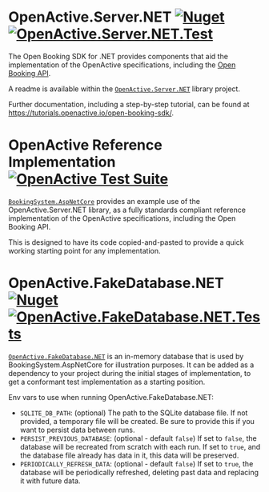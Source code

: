 ﻿# OpenActive.Server.NET [![Nuget](https://img.shields.io/nuget/v/OpenActive.Server.NET.svg)](https://www.nuget.org/packages/OpenActive.Server.NET/) [![OpenActive.Server.NET.Test](https://github.com/openactive/OpenActive.Server.NET/workflows/OpenActive.Server.NET.Tests/badge.svg?branch=master)](https://github.com/openactive/OpenActive.Server.NET/actions?query=workflow%3AOpenActive.Server.NET.Tests)

The Open Booking SDK for .NET provides components that aid the implementation of the OpenActive specifications, including the [Open Booking API](https://openactive.io/open-booking-api/EditorsDraft/).

A readme is available within the [`OpenActive.Server.NET`](https://github.com/openactive/OpenActive.Server.NET/tree/master/OpenActive.Server.NET) library project.

Further documentation, including a step-by-step tutorial, can be found at https://tutorials.openactive.io/open-booking-sdk/.

# OpenActive Reference Implementation [![OpenActive Test Suite](https://github.com/openactive/OpenActive.Server.NET/workflows/OpenActive%20Reference%20Implementation/badge.svg?branch=master)](https://certificates.reference-implementation.openactive.io/examples/all-features/controlled/)
[`BookingSystem.AspNetCore`](https://github.com/openactive/OpenActive.Server.NET/tree/master/Examples/BookingSystem.AspNetCore) provides an example use of the OpenActive.Server.NET library, as a fully standards compliant reference implementation of the OpenActive specifications, including the Open Booking API.

This is designed to have its code copied-and-pasted to provide a quick working starting point for any implementation.

# OpenActive.FakeDatabase.NET [![Nuget](https://img.shields.io/nuget/v/OpenActive.FakeDatabase.NET.svg)](https://www.nuget.org/packages/OpenActive.FakeDatabase.NET/) [![OpenActive.FakeDatabase.NET.Tests](https://github.com/openactive/OpenActive.Server.NET/workflows/OpenActive.FakeDatabase.NET.Tests/badge.svg?branch=master)](https://github.com/openactive/OpenActive.Server.NET/actions?query=workflow%3AOpenActive.FakeDatabase.NET.Tests)
[`OpenActive.FakeDatabase.NET`](https://github.com/openactive/OpenActive.Server.NET/tree/master/Fakes/OpenActive.FakeDatabase.NET) is an in-memory database that is used by BookingSystem.AspNetCore for illustration purposes. It can be added as a dependency to your project during the initial stages of implementation, to get a conformant test implementation as a starting position.

Env vars to use when running OpenActive.FakeDatabase.NET:

- `SQLITE_DB_PATH`: (optional) The path to the SQLite database file. If not
  provided, a temporary file will be created. Be sure to provide this if you
  want to persist data between runs.
- `PERSIST_PREVIOUS_DATABASE`: (optional - default `false`) If set to `false`,
  the database will be recreated from scratch with each run. If set to `true`,
  and the database file already has data in it, this data will be preserved.
- `PERIODICALLY_REFRESH_DATA`: (optional - default `false`) If set to `true`,
  the database will be periodically refreshed, deleting past data and replacing
  it with future data.
